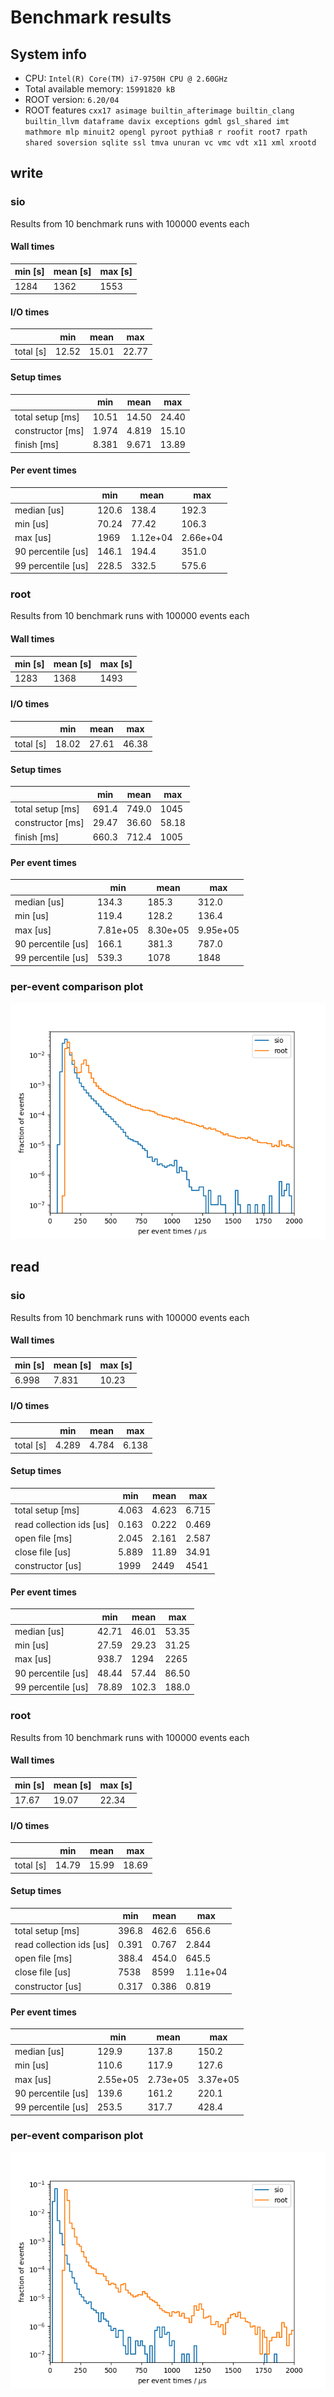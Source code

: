 # Benchmark results
## System info
- CPU: `Intel(R) Core(TM) i7-9750H CPU @ 2.60GHz`
- Total available memory: `15991820 kB`
- ROOT version: `6.20/04`
- ROOT features `cxx17 asimage builtin_afterimage builtin_clang builtin_llvm dataframe davix exceptions gdml gsl_shared imt mathmore mlp minuit2 opengl pyroot pythia8 r roofit root7 rpath shared soversion sqlite ssl tmva unuran vc vmc vdt x11 xml xrootd`

## write

### sio
Results from 10 benchmark runs with 100000 events each

#### Wall times
| min [s]  | mean [s] |  max [s] |
|----------|----------|----------|
|     1284 |     1362 |     1553 |

#### I/O times
|                          |   min    |   mean   |   max    |
|--------------------------|----------|----------|----------|
| total [s]                |    12.52 |    15.01 |    22.77 |
#### Setup times
|                          |   min    |   mean   |   max    |
|--------------------------|----------|----------|----------|
| total setup [ms]         |    10.51 |    14.50 |    24.40 |
| constructor [ms]         |    1.974 |    4.819 |    15.10 |
| finish [ms]              |    8.381 |    9.671 |    13.89 |
#### Per event times
|                          |   min    |   mean   |   max    |
|--------------------------|----------|----------|----------|
| median [us]              |    120.6 |    138.4 |    192.3 |
| min [us]                 |    70.24 |    77.42 |    106.3 |
| max [us]                 |     1969 | 1.12e+04 | 2.66e+04 |
| 90 percentile [us]       |    146.1 |    194.4 |    351.0 |
| 99 percentile [us]       |    228.5 |    332.5 |    575.6 |

### root
Results from 10 benchmark runs with 100000 events each

#### Wall times
| min [s]  | mean [s] |  max [s] |
|----------|----------|----------|
|     1283 |     1368 |     1493 |

#### I/O times
|                          |   min    |   mean   |   max    |
|--------------------------|----------|----------|----------|
| total [s]                |    18.02 |    27.61 |    46.38 |
#### Setup times
|                          |   min    |   mean   |   max    |
|--------------------------|----------|----------|----------|
| total setup [ms]         |    691.4 |    749.0 |     1045 |
| constructor [ms]         |    29.47 |    36.60 |    58.18 |
| finish [ms]              |    660.3 |    712.4 |     1005 |
#### Per event times
|                          |   min    |   mean   |   max    |
|--------------------------|----------|----------|----------|
| median [us]              |    134.3 |    185.3 |    312.0 |
| min [us]                 |    119.4 |    128.2 |    136.4 |
| max [us]                 | 7.81e+05 | 8.30e+05 | 9.95e+05 |
| 90 percentile [us]       |    166.1 |    381.3 |    787.0 |
| 99 percentile [us]       |    539.3 |     1078 |     1848 |

### per-event comparison plot

![per event distribution for write](per_event_write.png)

## read

### sio
Results from 10 benchmark runs with 100000 events each

#### Wall times
| min [s]  | mean [s] |  max [s] |
|----------|----------|----------|
|    6.998 |    7.831 |    10.23 |

#### I/O times
|                          |   min    |   mean   |   max    |
|--------------------------|----------|----------|----------|
| total [s]                |    4.289 |    4.784 |    6.138 |
#### Setup times
|                          |   min    |   mean   |   max    |
|--------------------------|----------|----------|----------|
| total setup [ms]         |    4.063 |    4.623 |    6.715 |
| read collection ids [us] |    0.163 |    0.222 |    0.469 |
| open file [ms]           |    2.045 |    2.161 |    2.587 |
| close file [us]          |    5.889 |    11.89 |    34.91 |
| constructor [us]         |     1999 |     2449 |     4541 |
#### Per event times
|                          |   min    |   mean   |   max    |
|--------------------------|----------|----------|----------|
| median [us]              |    42.71 |    46.01 |    53.35 |
| min [us]                 |    27.59 |    29.23 |    31.25 |
| max [us]                 |    938.7 |     1294 |     2265 |
| 90 percentile [us]       |    48.44 |    57.44 |    86.50 |
| 99 percentile [us]       |    78.89 |    102.3 |    188.0 |

### root
Results from 10 benchmark runs with 100000 events each

#### Wall times
| min [s]  | mean [s] |  max [s] |
|----------|----------|----------|
|    17.67 |    19.07 |    22.34 |

#### I/O times
|                          |   min    |   mean   |   max    |
|--------------------------|----------|----------|----------|
| total [s]                |    14.79 |    15.99 |    18.69 |
#### Setup times
|                          |   min    |   mean   |   max    |
|--------------------------|----------|----------|----------|
| total setup [ms]         |    396.8 |    462.6 |    656.6 |
| read collection ids [us] |    0.391 |    0.767 |    2.844 |
| open file [ms]           |    388.4 |    454.0 |    645.5 |
| close file [us]          |     7538 |     8599 | 1.11e+04 |
| constructor [us]         |    0.317 |    0.386 |    0.819 |
#### Per event times
|                          |   min    |   mean   |   max    |
|--------------------------|----------|----------|----------|
| median [us]              |    129.9 |    137.8 |    150.2 |
| min [us]                 |    110.6 |    117.9 |    127.6 |
| max [us]                 | 2.55e+05 | 2.73e+05 | 3.37e+05 |
| 90 percentile [us]       |    139.6 |    161.2 |    220.1 |
| 99 percentile [us]       |    253.5 |    317.7 |    428.4 |

### per-event comparison plot

![per event distribution for read](per_event_read.png)
